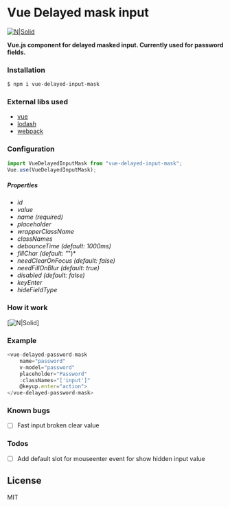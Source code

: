 # Vue Delayed mask input

[![N|Solid](http://careers.invento.by/wp-content/uploads/2018/02/logo.png)](http://invento-labs.com/)


**Vue.js component for delayed masked input. Currently used for password fields.**

### Installation
```sh
$ npm i vue-delayed-input-mask
```
### External libs used
* [vue]
* [lodash]
* [webpack]

### Configuration
```js
import VueDelayedInputMask from "vue-delayed-input-mask";
Vue.use(VueDelayedInputMask);
```
##### Properties
- *id*
- *value*
- *name (required)*
- *placeholder*
- *wrapperClassName*
- *classNames*
- *debounceTime (default: 1000ms)*
- *fillChar (default: "*")*
- *needClearOnFocus (default: false)*
- *needFillOnBlur (default: true)*
- *disabled (default: false)*
- *keyEnter*
- *hideFieldType*
### How it work
[![N|Solid](https://image.ibb.co/cOx6W9/example.gif)]

### Example
```js
<vue-delayed-password-mask
    name="password"
    v-model="password"
    placeholder="Password"
    :classNames="['input']"
    @keyup.enter="action">
</vue-delayed-password-mask>
```
### Known bugs

- [ ] Fast input broken clear value

### Todos
- [ ] Add default slot for mouseenter event for show hidden input value

License
----

MIT


[//]: # ()


   [vue-delayed-input-mask]: <https://github.com/jakekutsel/vue-delayed-input-mask>
   [lodash]: <https://lodash.com>
   [example]: https://github.com/jakekutsel/vue-delayed-input-mask/assets/example/example.gif
   [vue]: <https://vuejs.org/>
   [invento]: <http://invento-labs.com/>
   [webpack]: <https://webpack.js.org/>
